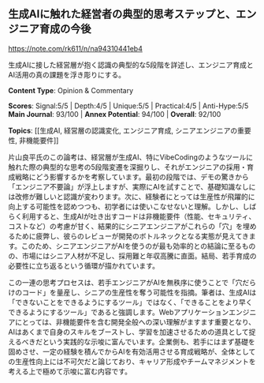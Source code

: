 ## 生成AIに触れた経営者の典型的思考ステップと、エンジニア育成の今後

https://note.com/rk611/n/na94310441eb4

生成AIに接した経営層が抱く認識の典型的な5段階を詳述し、エンジニア育成とAI活用の真の課題を浮き彫りにする。

**Content Type**: Opinion & Commentary

**Scores**: Signal:5/5 | Depth:4/5 | Unique:5/5 | Practical:4/5 | Anti-Hype:5/5
**Main Journal**: 93/100 | **Annex Potential**: 94/100 | **Overall**: 92/100

**Topics**: [[生成AI, 経営層の認識変化, エンジニア育成, シニアエンジニアの重要性, 非機能要件]]

片山良平氏のこの論考は、経営層が生成AI、特にVibeCodingのようなツールに触れた際の典型的な思考の5段階変遷を深掘りし、それがエンジニアの採用・育成戦略にどう影響するかを考察しています。最初の段階では、デモの驚きから「エンジニア不要論」が浮上しますが、実際にAIを試すことで、基礎知識なしには改修が難しいと認識が変わります。次に、経験者にとっては生産性が飛躍的に向上する可能性を認めつつも、初学者には使いこなせないと理解。しかし、しばらく利用すると、生成AIが吐き出すコードは非機能要件（性能、セキュリティ、コストなど）の考慮が甘く、結果的にシニアエンジニアがこれらの「穴」を埋めるために疲弊し、彼らのレビューが開発のボトルネックとなる実態が見えてきます。このため、シニアエンジニアがAIを使うのが最も効率的との結論に至るものの、市場にはシニア人材が不足し、採用難と年収高騰に直面。結局、若手育成の必要性に立ち返るという循環が描かれています。

この一連の思考プロセスは、若手エンジニアがAIを無秩序に使うことで「穴だらけのコード」を量産し、シニアの生産性を奪う可能性を指摘。筆者は、生成AIは「できないことをできるようにするツール」ではなく、「できることをより早くできるようにするツール」であると強調します。Webアプリケーションエンジニアにとっては、非機能要件を含む開発全般への深い理解がますます重要となり、AIはあくまで自身のスキルをブーストし、学習を加速させるための道具として捉えるべきだという実践的な示唆に富んでいます。企業側も、若手にはまず基礎を固めさせ、一定の経験を積んでからAIを有効活用させる育成戦略が、全体としての生産性向上には不可欠だと論じており、キャリア形成やチームマネジメントを考える上で極めて示唆に富む内容です。